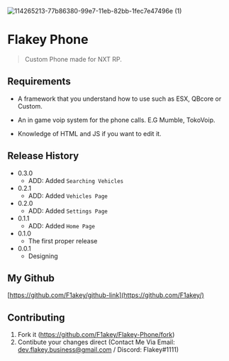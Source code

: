 ![114265213-77b86380-99e7-11eb-82bb-1fec7e47496e (1)](https://user-images.githubusercontent.com/51169064/114265247-ac2c1f80-99e7-11eb-8afb-da5d95b25d88.png)

# Flakey Phone

> Custom Phone made for NXT RP.

## Requirements

* A framework that you understand how to use such as ESX, QBcore or Custom.

* An in game voip system for the phone calls. E.G Mumble, TokoVoip.

* Knowledge of HTML and JS if you want to edit it.

## Release History

* 0.3.0
    * ADD: Added `Searching Vehicles`
* 0.2.1
    * ADD: Added `Vehicles Page`
* 0.2.0
    * ADD: Added `Settings Page`
* 0.1.1
    * ADD: Added `Home Page`
* 0.1.0
    * The first proper release
* 0.0.1
    * Designing

## My Github

[https://github.com/F1akey/github-link](https://github.com/F1akey/)

## Contributing

1. Fork it (<https://github.com/F1akey/Flakey-Phone/fork>)
2. Contibute your changes direct (Contact Me Via Email: dev.flakey.business@gmail.com / Discord: Flakey#1111)
